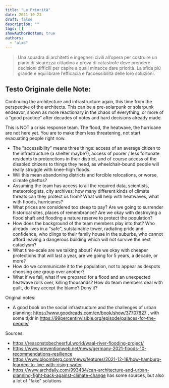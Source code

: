 ```yaml
---
title: "Le Priorità"
date: 2021-10-23
draft: false
description: ""
tags: []
showAuthorBottom: true
authors:
  - "alxd"
---
```


> Una squadra di architetti e ingegneri civili all’opera per costruire un piano di sicurezza cittadina a prova di catastrofe deve prendere decisioni difficili per capire a quali minacce dare priorità. La sfida più grande è equilibrare l’efficacia e l’accessibilità delle loro soluzioni.

## Testo Originale delle Note:

Continuing the architecture and infrastructure again, this time from the perspective of the architects. This can be a pre-solarpunk or solarpunk endeavor, shown as more reactionary in the chaos of everything, or more of a "good practice" after decades of notes and hard decisions already made.

This is NOT a crisis response team. The flood, the heatwave, the hurricane are not here yet. You are to make them less threatening, not start evacuating people right now.

- The "accessibility" means three things: access of an average citizen to the infrastructure (a shelter maybe?), access of poorer / less fortunate residents to protenctions in their district, and of course access of the disabled citizens to things they need, as wheelchair-bound people will really struggle with knee-high floods.
- Will this mean abandoning districts and forcible relocations, or worse, climate ghettos?
- Assuming the team has access to all the required data, scientists, meteorologists, city archives: how many different kinds of climate threats can they protect us from? What will help with heatwaves, what with floods, hurricanes?
- What prices are considered too steep to pay? Are we going to surrender historical sites, places of remembrance? Are we okay with destroying a flood shaft and flooding a nature reserve to protect the population?
- How does the background of the team members play into that? Who already lives in a "safe", sutstainable tower, radiating pride and confidence, who clings to their family house in the suburbs, who cannot afford leaving a dangerous building which will not survive the next cataclysm?
- What time-scale are we talking about? Are we okay with cheaper protections that will last a year, are we going for 5 years, a decade, or more?
- How do we communicate it to the population, not to appear as despots choosing one group over another?
- What if we fail, what if we prepared for a flood and an unexpected heatwave rolls over, killing thousands? How do team members deal with guilt, do they accept the blame? Deny it?

Original notes:

- A good book on the social infrastructure and the challenges of urban planning: https://www.goodreads.com/en/book/show/37707827 , with some tl;dr in https://99percentinvisible.org/episode/palaces-for-the-people/

Sources:

- https://reasonstobecheerful.world/waal-river-flooding-project/
- https://www.preventionweb.net/news/germany-2021-floods-10-recommendations-resilience
- https://www.bloomberg.com/news/features/2021-12-18/how-hamburg-learned-to-live-with-rising-water
- https://www.archdaily.com/993434/can-architecture-and-urban-planning-fight-back-against-climate-change has some sources, but also a lot of "fake" solutions
